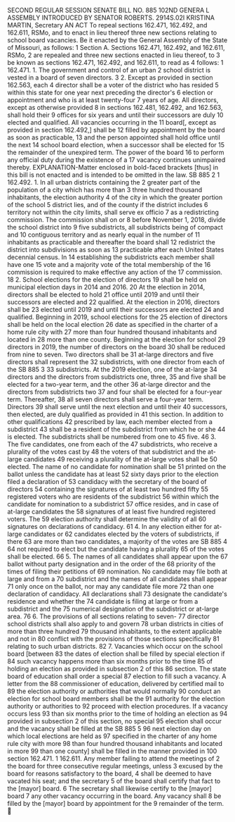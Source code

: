 SECOND REGULAR SESSION
SENATE BILL NO. 885
102ND GENERA L ASSEMBLY
INTRODUCED BY SENATOR ROBERTS.
2914S.02I KRISTINA MARTIN, Secretary
AN ACT
To repeal sections 162.471, 162.492, and 162.611, RSMo, and to enact in lieu thereof three new
sections relating to school board vacancies.
Be it enacted by the General Assembly of the State of Missouri, as follows:
1 Section A. Sections 162.471, 162.492, and 162.611, RSMo,
2 are repealed and three new sections enacted in lieu thereof, to
3 be known as sections 162.471, 162.492, and 162.611, to read as
4 follows:
1 162.471. 1. The government and control of an urban
2 school district is vested in a board of seven directors.
3 2. Except as provided in section 162.563, each
4 director shall be a voter of the district who has resided
5 within this state for one year next preceding the director's
6 election or appointment and who is at least twenty-four
7 years of age. All directors, except as otherwise provided
8 in sections 162.481, 162.492, and 162.563, shall hold their
9 offices for six years and until their successors are duly
10 elected and qualified. All vacancies occurring in the
11 board[, except as provided in section 162.492,] shall be
12 filled by appointment by the board as soon as practicable,
13 and the person appointed shall hold office until the next
14 school board election, when a successor shall be elected for
15 the remainder of the unexpired term. The power of the board
16 to perform any official duty during the existence of a
17 vacancy continues unimpaired thereby.
EXPLANATION-Matter enclosed in bold-faced brackets [thus] in this bill is not enacted
and is intended to be omitted in the law.
SB 885 2
1 162.492. 1. In all urban districts containing the
2 greater part of the population of a city which has more than
3 three hundred thousand inhabitants, the election authority
4 of the city in which the greater portion of the school
5 district lies, and of the county if the district includes
6 territory not within the city limits, shall serve ex officio
7 as a redistricting commission. The commission shall on or
8 before November 1, 2018, divide the school district into
9 five subdistricts, all subdistricts being of compact and
10 contiguous territory and as nearly equal in the number of
11 inhabitants as practicable and thereafter the board shall
12 redistrict the district into subdivisions as soon as
13 practicable after each United States decennial census. In
14 establishing the subdistricts each member shall have one
15 vote and a majority vote of the total membership of the
16 commission is required to make effective any action of the
17 commission.
18 2. School elections for the election of directors
19 shall be held on municipal election days in 2014 and 2016.
20 At the election in 2014, directors shall be elected to hold
21 office until 2019 and until their successors are elected and
22 qualified. At the election in 2016, directors shall be
23 elected until 2019 and until their successors are elected
24 and qualified. Beginning in 2019, school elections for the
25 election of directors shall be held on the local election
26 date as specified in the charter of a home rule city with
27 more than four hundred thousand inhabitants and located in
28 more than one county. Beginning at the election for school
29 directors in 2019, the number of directors on the board
30 shall be reduced from nine to seven. Two directors shall be
31 at-large directors and five directors shall represent the
32 subdistricts, with one director from each of the
SB 885 3
33 subdistricts. At the 2019 election, one of the at-large
34 directors and the directors from subdistricts one, three,
35 and five shall be elected for a two-year term, and the other
36 at-large director and the directors from subdistricts two
37 and four shall be elected for a four-year term. Thereafter,
38 all seven directors shall serve a four-year term. Directors
39 shall serve until the next election and until their
40 successors, then elected, are duly qualified as provided in
41 this section. In addition to other qualifications
42 prescribed by law, each member elected from a subdistrict
43 shall be a resident of the subdistrict from which he or she
44 is elected. The subdistricts shall be numbered from one to
45 five.
46 3. The five candidates, one from each of the
47 subdistricts, who receive a plurality of the votes cast by
48 the voters of that subdistrict and the at-large candidates
49 receiving a plurality of the at-large votes shall be
50 elected. The name of no candidate for nomination shall be
51 printed on the ballot unless the candidate has at least
52 sixty days prior to the election filed a declaration of
53 candidacy with the secretary of the board of directors
54 containing the signatures of at least two hundred fifty
55 registered voters who are residents of the subdistrict
56 within which the candidate for nomination to a subdistrict
57 office resides, and in case of at-large candidates the
58 signatures of at least five hundred registered voters. The
59 election authority shall determine the validity of all
60 signatures on declarations of candidacy.
61 4. In any election either for at-large candidates or
62 candidates elected by the voters of subdistricts, if there
63 are more than two candidates, a majority of the votes are
SB 885 4
64 not required to elect but the candidate having a plurality
65 of the votes shall be elected.
66 5. The names of all candidates shall appear upon the
67 ballot without party designation and in the order of the
68 priority of the times of filing their petitions of
69 nomination. No candidate may file both at large and from a
70 subdistrict and the names of all candidates shall appear
71 only once on the ballot, nor may any candidate file more
72 than one declaration of candidacy. All declarations shall
73 designate the candidate's residence and whether the
74 candidate is filing at large or from a subdistrict and the
75 numerical designation of the subdistrict or at-large area.
76 6. The provisions of all sections relating to seven-
77 director school districts shall also apply to and govern
78 urban districts in cities of more than three hundred
79 thousand inhabitants, to the extent applicable and not in
80 conflict with the provisions of those sections specifically
81 relating to such urban districts.
82 7. Vacancies which occur on the school board [between
83 the dates of election shall be filled by special election if
84 such vacancy happens more than six months prior to the time
85 of holding an election as provided in subsection 2 of this
86 section. The state board of education shall order a special
87 election to fill such a vacancy. A letter from the
88 commissioner of education, delivered by certified mail to
89 the election authority or authorities that would normally
90 conduct an election for school board members shall be the
91 authority for the election authority or authorities to
92 proceed with election procedures. If a vacancy occurs less
93 than six months prior to the time of holding an election as
94 provided in subsection 2 of this section, no special
95 election shall occur and the vacancy shall be filled at the
SB 885 5
96 next election day on which local elections are held as
97 specified in the charter of any home rule city with more
98 than four hundred thousand inhabitants and located in more
99 than one county] shall be filled in the manner provided in
100 section 162.471.
1 162.611. Any member failing to attend the meetings of
2 the board for three consecutive regular meetings, unless
3 excused by the board for reasons satisfactory to the board,
4 shall be deemed to have vacated his seat; and the secretary
5 of the board shall certify that fact to the [mayor] board.
6 The secretary shall likewise certify to the [mayor] board
7 any other vacancy occurring in the board. Any vacancy shall
8 be filled by the [mayor] board by appointment for the
9 remainder of the term.
